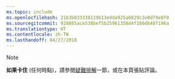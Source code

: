 ```yaml
---
ms.topic: include
ms.openlocfilehash: 21b3b033338119b13edda925a6829c2e0d79e8f0
ms.sourcegitcommit: 928885ace538bef5b25961358d4f166d648f196a
ms.translationtype: HT
ms.contentlocale: zh-TW
ms.lasthandoff: 04/27/2018
---
```

> [!Note]
> **如果卡住** (任何時點)，請參閱[疑難排解](../troubleshooting.md)一節，或在本頁張貼評論。
